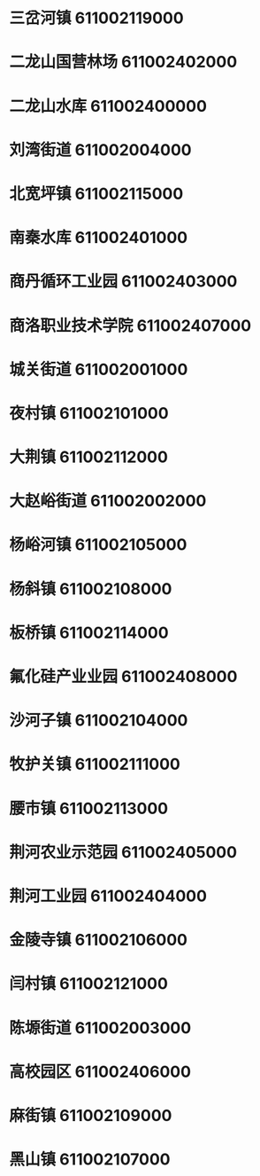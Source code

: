 # 三岔河镇 611002119000
# 二龙山国营林场 611002402000
# 二龙山水库 611002400000
# 刘湾街道 611002004000
# 北宽坪镇 611002115000
# 南秦水库 611002401000
# 商丹循环工业园 611002403000
# 商洛职业技术学院 611002407000
# 城关街道 611002001000
# 夜村镇 611002101000
# 大荆镇 611002112000
# 大赵峪街道 611002002000
# 杨峪河镇 611002105000
# 杨斜镇 611002108000
# 板桥镇 611002114000
# 氟化硅产业业园 611002408000
# 沙河子镇 611002104000
# 牧护关镇 611002111000
# 腰市镇 611002113000
# 荆河农业示范园 611002405000
# 荆河工业园 611002404000
# 金陵寺镇 611002106000
# 闫村镇 611002121000
# 陈塬街道 611002003000
# 高校园区 611002406000
# 麻街镇 611002109000
# 黑山镇 611002107000
